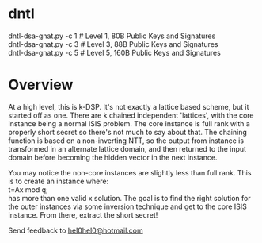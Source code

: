 # dntl

dntl-dsa-gnat.py -c 1 # Level 1, 80B Public Keys and Signatures\
dntl-dsa-gnat.py -c 3 # Level 3, 88B Public Keys and Signatures\
dntl-dsa-gnat.py -c 5 # Level 5, 160B Public Keys and Signatures

# Overview

At a high level, this is k-DSP. It's not exactly a lattice based scheme, but it started off as one. There are k chained independent 'lattices', with the core instance being a normal ISIS problem. The core instance is full rank with a properly short secret so there's not much to say about that. The chaining function is based on a non-inverting NTT, so the output from instance is transformed in an alternate lattice domain, and then returned to the input domain before becoming the hidden vector in the next instance. 

You may notice the non-core instances are slightly less than full rank. This is to create an instance where:\
	t=Ax mod q;\
has more than one valid x solution. The goal is to find the right solution for the outer instances via some inversion technique and get to the core ISIS instance. From there, extract the short secret!



Send feedback to hel0hel0@hotmail.com